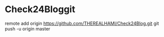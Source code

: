 # Check24Bloggit 
remote add origin https://github.com/THEREALHAMI/Check24Blog.git
git push -u origin master
